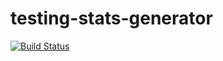 # testing-stats-generator

[![Build Status](https://travis-ci.com/arockiaanandraj/testing-stats-generator.svg?branch=main)](https://travis-ci.com/arockiaanandraj/testing-stats-generator)